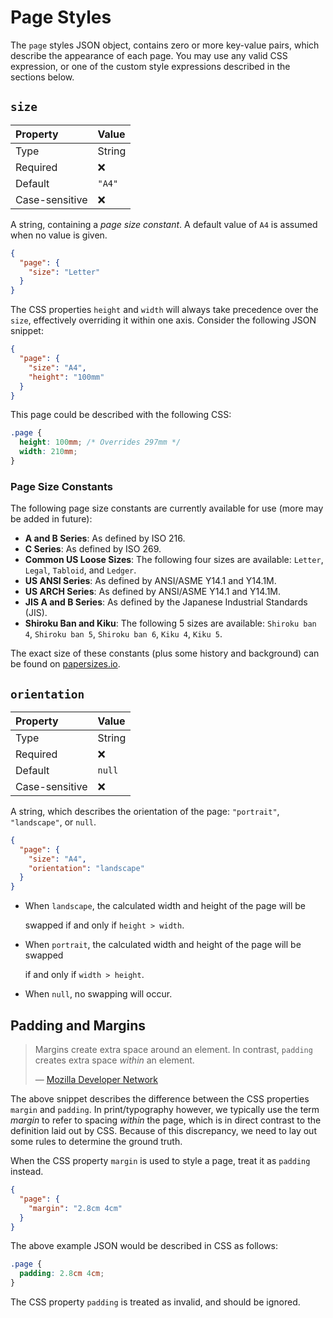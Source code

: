 # Page Styles

The `page` styles JSON object, contains zero or more key-value pairs, which describe the appearance of each page. You may use any valid CSS expression, or one of the custom style expressions described in the sections below.

## `size`

| Property | Value |
| :--- | :--- |
| Type | String |
| Required | ❌ |
| Default | `"A4"` |
| Case-sensitive | ❌ |

A string, containing a _page size constant_. A default value of `A4` is assumed when no value is given.

```json
{
  "page": {
    "size": "Letter"
  }
}
```

The CSS properties `height` and `width` will always take precedence over the `size`, effectively overriding it within one axis. Consider the following JSON snippet:

```json
{
  "page": {
    "size": "A4",
    "height": "100mm"
  }
}
```

This page could be described with the following CSS:

```css
.page {
  height: 100mm; /* Overrides 297mm */
  width: 210mm;
}
```

### **Page Size Constants**

The following page size constants are currently available for use \(more may be added in future\):

* **A and B Series**: As defined by ISO 216.
* **C Series**: As defined by ISO 269.
* **Common US Loose Sizes**: The following four sizes are available: `Letter`, `Legal`, `Tabloid`, and `Ledger`.
* **US ANSI Series**: As defined by ANSI/ASME Y14.1 and Y14.1M.
* **US ARCH Series**: As defined by ANSI/ASME Y14.1 and Y14.1M.
* **JIS A and B Series**: As defined by the Japanese Industrial Standards \(JIS\).
* **Shiroku Ban and Kiku**: The following 5 sizes are available: `Shiroku ban 4`, `Shiroku ban 5`, `Shiroku ban 6`, `Kiku 4`, `Kiku 5`.

The exact size of these constants \(plus some history and background\) can be found on [papersizes.io](https://papersizes.io).

## `orientation`

| Property | Value |
| :--- | :--- |
| Type | String |
| Required | ❌ |
| Default | `null` |
| Case-sensitive | ❌ |

A string, which describes the orientation of the page: `"portrait"`, `"landscape"`, or `null`.

```json
{
  "page": {
    "size": "A4",
    "orientation": "landscape"
  }
}
```

* When `landscape`, the calculated width and height of the page will be

  swapped if and only if `height > width`.

* When `portrait`, the calculated width and height of the page will be swapped

  if and only if `width > height`.

* When `null`, no swapping will occur.

## Padding and Margins

> Margins create extra space around an element. In contrast, `padding` creates extra space _within_ an element.
>
> — [Mozilla Developer Network](https://developer.mozilla.org/en-US/docs/Web/CSS/margin)

The above snippet describes the difference between the CSS properties `margin` and `padding`. In print/typography however, we typically use the term _margin_ to refer to spacing _within_ the page, which is in direct contrast to the definition laid out by CSS. Because of this discrepancy, we need to lay out some rules to determine the ground truth.

When the CSS property `margin` is used to style a page, treat it as `padding` instead.

```json
{
  "page": {
    "margin": "2.8cm 4cm"
  }
}
```

The above example JSON would be described in CSS as follows:

```css
.page {
  padding: 2.8cm 4cm;
}
```

The CSS property `padding` is treated as invalid, and should be ignored.

